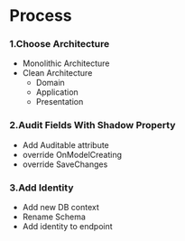 # Process
### 1.Choose Architecture
- Monolithic Architecture
- Clean Architecture
	- Domain
	- Application
	- Presentation

### 2.Audit Fields With  Shadow Property
- Add Auditable attribute
- override OnModelCreating
- override  SaveChanges

### 3.Add Identity
- Add new DB context
- Rename Schema
- Add identity to endpoint